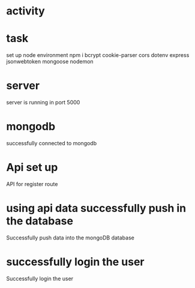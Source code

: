 # activity

# task
set up node environment
npm i bcrypt cookie-parser cors dotenv express jsonwebtoken mongoose nodemon

# server
server is running in port 5000

# mongodb
successfully connected to mongodb

# Api set up
API for register route


# using api data successfully push in the database
Successfully push data into the mongoDB database 

# successfully login the user
Successfully login the user